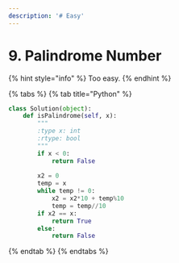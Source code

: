 ```yaml
---
description: '# Easy'
---
```


# 9. Palindrome Number

{% hint style="info" %}
Too easy.
{% endhint %}

{% tabs %}
{% tab title="Python" %}
```python
class Solution(object):
    def isPalindrome(self, x):
        """
        :type x: int
        :rtype: bool
        """
        if x < 0:
            return False
        
        x2 = 0
        temp = x
        while temp != 0:
            x2 = x2*10 + temp%10
            temp = temp//10
        if x2 == x:
            return True
        else:
            return False
```
{% endtab %}
{% endtabs %}

